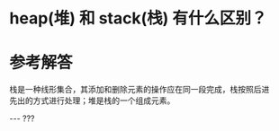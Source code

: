 


# heap\(堆\) 和 stack\(栈\) 有什么区别？

# 参考解答

栈是一种线形集合，其添加和删除元素的操作应在同一段完成，栈按照后进  
先出的方式进行处理；堆是栈的一个组成元素。

--- ???

